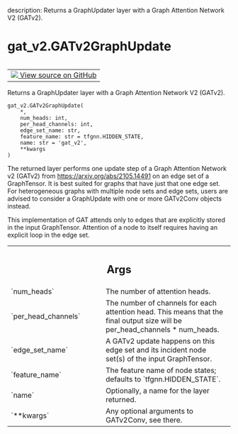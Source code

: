 description: Returns a GraphUpdater layer with a Graph Attention Network V2
(GATv2).

<div itemscope itemtype="http://developers.google.com/ReferenceObject">
<meta itemprop="name" content="gat_v2.GATv2GraphUpdate" />
<meta itemprop="path" content="Stable" />
</div>

# gat_v2.GATv2GraphUpdate

<!-- Insert buttons and diff -->

<table class="tfo-notebook-buttons tfo-api nocontent" align="left">
<td>
  <a target="_blank" href="https://github.com/tensorflow/gnn/tree/master/tensorflow_gnn/models/gat_v2/layers.py#L346-L398">
    <img src="https://www.tensorflow.org/images/GitHub-Mark-32px.png" />
    View source on GitHub
  </a>
</td>
</table>

Returns a GraphUpdater layer with a Graph Attention Network V2 (GATv2).

<pre class="devsite-click-to-copy prettyprint lang-py tfo-signature-link">
<code>gat_v2.GATv2GraphUpdate(
    *,
    num_heads: int,
    per_head_channels: int,
    edge_set_name: str,
    feature_name: str = tfgnn.HIDDEN_STATE,
    name: str = &#x27;gat_v2&#x27;,
    **kwargs
)
</code></pre>

<!-- Placeholder for "Used in" -->

The returned layer performs one update step of a Graph Attention Network v2
(GATv2) from https://arxiv.org/abs/2105.14491 on an edge set of a GraphTensor.
It is best suited for graphs that have just that one edge set. For heterogeneous
graphs with multiple node sets and edge sets, users are advised to consider a
GraphUpdate with one or more GATv2Conv objects instead.

This implementation of GAT attends only to edges that are explicitly stored in
the input GraphTensor. Attention of a node to itself requires having an explicit
loop in the edge set.

<!-- Tabular view -->

 <table class="responsive fixed orange">
<colgroup><col width="214px"><col></colgroup>
<tr><th colspan="2"><h2 class="add-link">Args</h2></th></tr>

<tr>
<td>
`num_heads`
</td>
<td>
The number of attention heads.
</td>
</tr><tr>
<td>
`per_head_channels`
</td>
<td>
The number of channels for each attention head. This
means that the final output size will be per_head_channels * num_heads.
</td>
</tr><tr>
<td>
`edge_set_name`
</td>
<td>
A GATv2 update happens on this edge set and its incident
node set(s) of the input GraphTensor.
</td>
</tr><tr>
<td>
`feature_name`
</td>
<td>
The feature name of node states; defaults to
`tfgnn.HIDDEN_STATE`.
</td>
</tr><tr>
<td>
`name`
</td>
<td>
Optionally, a name for the layer returned.
</td>
</tr><tr>
<td>
`**kwargs`
</td>
<td>
Any optional arguments to GATv2Conv, see there.
</td>
</tr>
</table>
